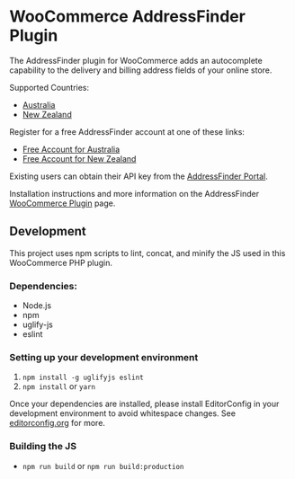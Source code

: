 # WooCommerce AddressFinder Plugin

The AddressFinder plugin for WooCommerce adds an autocomplete capability to the
delivery and billing address fields of your online store.

Supported Countries:

* [Australia](https://addressfinder.com.au/?utm_source=woocommerce%20plugin&utm_medium=plugin&utm_campaign=plugin&utm_term=Australia&utm_content=Supported%20Countries)
* [New Zealand](https://addressfinder.nz/?utm_source=woocommerce%20plugin&utm_medium=plugin&utm_campaign=plugin&utm_term=New%20Zealand&utm_content=Supported%20Countries)

Register for a free AddressFinder account at one of these links:

* [Free Account for Australia](https://portal.addressfinder.io/signup/au/free?utm_source=woocommerce%20plugin&utm_medium=plugin&utm_campaign=plugin&utm_term=Australia&utm_content=Free%20account%20for%20Australia)
* [Free Account for New Zealand](https://portal.addressfinder.io/signup/nz/free?utm_source=woocommerce%20plugin&utm_medium=plugin&utm_campaign=plugin&utm_term=New%20Zealand&utm_content=Free%20account%20for%20New%20Zealand)

Existing users can obtain their API key from the [AddressFinder Portal](https://portal.addressfinder.io/?utm_source=woocommerce%20plugin&utm_medium=plugin&utm_campaign=plugin&utm_term=AddressFinder%20Portal&utm_content=existing%20users).

Installation instructions and more information on the AddressFinder [WooCommerce Plugin](https://addressfinder.nz/docs/woocommerce?utm_source=woocommerce%20plugin&utm_medium=plugin&utm_campaign=plugin&utm_term=WooCommerce%20Plugin&utm_content=Read%20More) page.

## Development

This project uses npm scripts to lint, concat, and minify the JS used in this WooCommerce PHP plugin.

### Dependencies:

 - Node.js
 - npm
 - uglify-js
 - eslint

### Setting up your development environment

 1. `npm install -g uglifyjs eslint`
 2. `npm install` or `yarn`

Once your dependencies are installed, please install EditorConfig in your development environment to avoid whitespace changes.
See [editorconfig.org](http://editorconfig.org) for more.

### Building the JS

 - `npm run build` or `npm run build:production`
